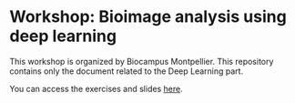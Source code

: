 # Workshop: Bioimage analysis using deep learning

This workshop is organized by Biocampus Montpellier. This repository contains only the document related to the Deep Learning part. 

You can access the exercises and slides [here](https://jbfiche.github.io/Deep_Learning_formartion/).

